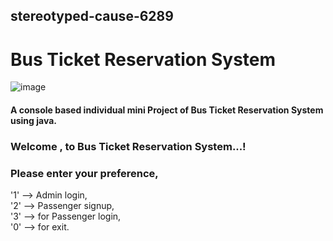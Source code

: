 ## stereotyped-cause-6289
# Bus Ticket Reservation System
![image](https://user-images.githubusercontent.com/87862008/229428544-262211b2-b157-4c61-9392-9265cfd04e9a.png)
#### A console based individual mini Project of Bus Ticket Reservation System using java.


### Welcome , to Bus Ticket Reservation System...!
### Please enter your preference,
'1' --> Admin login,  
'2' -->  Passenger signup,  
'3'  --> for Passenger login,  
'0'  --> for exit.






